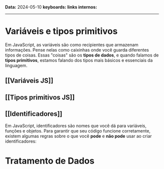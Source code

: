 
**Data:** 2024-05-10
**keyboards:** 
**links internos:** 
___

# Variáveis e tipos primitivos

Em JavaScript, as variáveis são como recipientes que armazenam informações. Pense nelas como caixinhas onde você guarda diferentes tipos de coisas. Essas "coisas" são os **tipos de dados**, e quando falamos de **tipos primitivos**, estamos falando dos tipos mais básicos e essenciais da linguagem.

## [[Variáveis JS]]

## [[Tipos primitivos JS]] 

## [[Identificadores]] 

Em JavaScript, identificadores são nomes que você dá para variáveis, funções e objetos. Para garantir que seu código funcione corretamente, existem algumas regras sobre o que você **pode** e **não pode** usar ao criar identificadores:


# Tratamento de Dados





